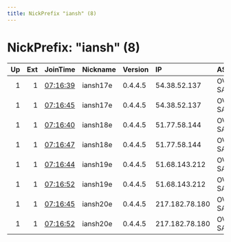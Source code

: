 ```yaml
---
title: NickPrefix "iansh" (8)
---
```


# NickPrefix: "iansh" (8)

|   Up |   Ext | JoinTime                                                                                            | Nickname   | Version   | IP             | AS      | CC   |   ORp |   Dirp | OS    | Contact    |   eFamMembers |
|-----:|------:|:----------------------------------------------------------------------------------------------------|:-----------|:----------|:---------------|:--------|:-----|------:|-------:|:------|:-----------|--------------:|
|    1 |     1 | [07:16:39](https://metrics.torproject.org/rs.html#details/428A661B415A055E27A769CC3EAD86DE384312CD) | iansh17e   | 0.4.4.5   | 54.38.52.137   | OVH SAS | pl   |  9000 |   9001 | Linux | ian@ian.sh |            48 |
|    1 |     1 | [07:16:45](https://metrics.torproject.org/rs.html#details/39EC14A9BD010485F9219A9D2FF9F29690260053) | iansh17e   | 0.4.4.5   | 54.38.52.137   | OVH SAS | pl   |  9100 |   9101 | Linux | ian@ian.sh |            48 |
|    1 |     1 | [07:16:40](https://metrics.torproject.org/rs.html#details/9C69356D254BB5BDA6403F3D3FBF486BDCC798F6) | iansh18e   | 0.4.4.5   | 51.77.58.144   | OVH SAS | pl   |  9000 |   9001 | Linux | ian@ian.sh |            48 |
|    1 |     1 | [07:16:47](https://metrics.torproject.org/rs.html#details/487EB35B2CF580B8DAE0E8E5730109A52C6FB211) | iansh18e   | 0.4.4.5   | 51.77.58.144   | OVH SAS | pl   |  9100 |   9101 | Linux | ian@ian.sh |            48 |
|    1 |     1 | [07:16:44](https://metrics.torproject.org/rs.html#details/0999DA65DB24513CB0084B967A19E47FC037D08C) | iansh19e   | 0.4.4.5   | 51.68.143.212  | OVH SAS | pl   |  9000 |   9001 | Linux | ian@ian.sh |            48 |
|    1 |     1 | [07:16:52](https://metrics.torproject.org/rs.html#details/719E0BA572DE9CA95C6663BFF44297305C5293EC) | iansh19e   | 0.4.4.5   | 51.68.143.212  | OVH SAS | pl   |  9100 |   9101 | Linux | ian@ian.sh |            48 |
|    1 |     1 | [07:16:45](https://metrics.torproject.org/rs.html#details/41D456D7CF52FA16A544633CC586814C51F3AF64) | iansh20e   | 0.4.4.5   | 217.182.78.180 | OVH SAS | pl   |  9000 |   9001 | Linux | ian@ian.sh |            48 |
|    1 |     1 | [07:16:52](https://metrics.torproject.org/rs.html#details/A5490FE201BFA31694884206F4797A6E6A222C50) | iansh20e   | 0.4.4.5   | 217.182.78.180 | OVH SAS | pl   |  9100 |   9101 | Linux | ian@ian.sh |            48 |
